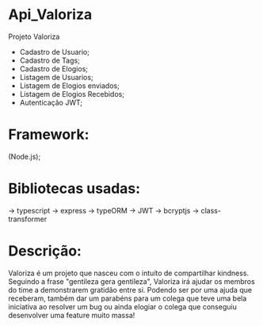 # Api_Valoriza

Projeto Valoriza

- Cadastro de Usuario;
- Cadastro de Tags;
- Cadastro de Elogios;
- Listagem de Usuarios;
- Listagem de Elogios enviados;
- Listagem de Elogios Recebidos;
- Autenticação JWT;

# Framework:

(Node.js);

# Bibliotecas usadas:

  -> typescript
  -> express
  -> typeORM
  -> JWT
  -> bcryptjs
  -> class-transformer
  
  # Descrição:
  
Valoriza é um projeto que nasceu com o intuíto de compartilhar kindness.
Seguindo a frase "gentileza gera gentileza", Valoriza irá ajudar os membros do time a demonstrarem gratidão entre si. Podendo ser por uma ajuda que receberam, também dar um  parabéns para um colega que teve uma bela iniciativa ao resolver um bug ou ainda elogiar o colega que conseguiu desenvolver uma feature muito massa!
